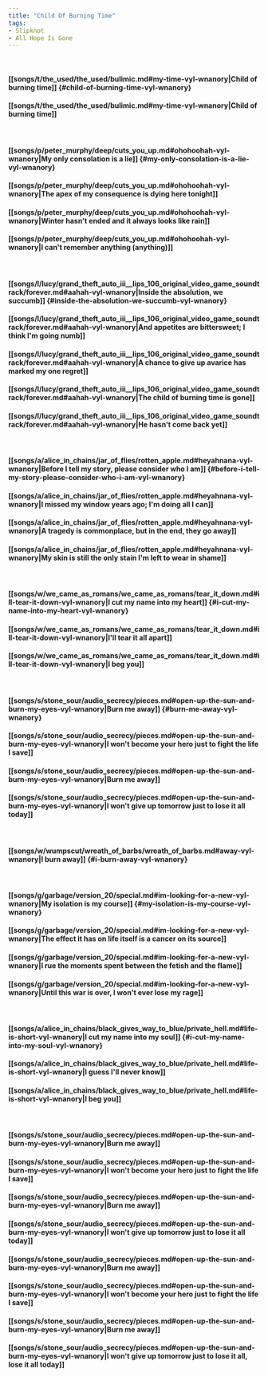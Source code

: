 ```yaml
---
title: "Child Of Burning Time"
tags:
- Slipknot
- All Hope Is Gone
---
```

&nbsp;
#### [[songs/t/the_used/the_used/bulimic.md#my-time-vyl-wnanory|Child of burning time]] {#child-of-burning-time-vyl-wnanory}
#### [[songs/t/the_used/the_used/bulimic.md#my-time-vyl-wnanory|Child of burning time]]
&nbsp;
#### [[songs/p/peter_murphy/deep/cuts_you_up.md#ohohoohah-vyl-wnanory|My only consolation is a lie]] {#my-only-consolation-is-a-lie-vyl-wnanory}
#### [[songs/p/peter_murphy/deep/cuts_you_up.md#ohohoohah-vyl-wnanory|The apex of my consequence is dying here tonight]]
#### [[songs/p/peter_murphy/deep/cuts_you_up.md#ohohoohah-vyl-wnanory|Winter hasn't ended and it always looks like rain]]
#### [[songs/p/peter_murphy/deep/cuts_you_up.md#ohohoohah-vyl-wnanory|I can't remember anything (anything)]]
&nbsp;
#### [[songs/l/lucy/grand_theft_auto_iii__lips_106_original_video_game_soundtrack/forever.md#aahah-vyl-wnanory|Inside the absolution, we succumb]] {#inside-the-absolution-we-succumb-vyl-wnanory}
#### [[songs/l/lucy/grand_theft_auto_iii__lips_106_original_video_game_soundtrack/forever.md#aahah-vyl-wnanory|And appetites are bittersweet; I think I'm going numb]]
#### [[songs/l/lucy/grand_theft_auto_iii__lips_106_original_video_game_soundtrack/forever.md#aahah-vyl-wnanory|A chance to give up avarice has marked my one regret]]
#### [[songs/l/lucy/grand_theft_auto_iii__lips_106_original_video_game_soundtrack/forever.md#aahah-vyl-wnanory|The child of burning time is gone]]
#### [[songs/l/lucy/grand_theft_auto_iii__lips_106_original_video_game_soundtrack/forever.md#aahah-vyl-wnanory|He hasn't come back yet]]
&nbsp;
#### [[songs/a/alice_in_chains/jar_of_flies/rotten_apple.md#heyahnana-vyl-wnanory|Before I tell my story, please consider who I am]] {#before-i-tell-my-story-please-consider-who-i-am-vyl-wnanory}
#### [[songs/a/alice_in_chains/jar_of_flies/rotten_apple.md#heyahnana-vyl-wnanory|I missed my window years ago; I'm doing all I can]]
#### [[songs/a/alice_in_chains/jar_of_flies/rotten_apple.md#heyahnana-vyl-wnanory|A tragedy is commonplace, but in the end, they go away]]
#### [[songs/a/alice_in_chains/jar_of_flies/rotten_apple.md#heyahnana-vyl-wnanory|My skin is still the only stain I'm left to wear in shame]]
&nbsp;
#### [[songs/w/we_came_as_romans/we_came_as_romans/tear_it_down.md#ill-tear-it-down-vyl-wnanory|I cut my name into my heart]] {#i-cut-my-name-into-my-heart-vyl-wnanory}
#### [[songs/w/we_came_as_romans/we_came_as_romans/tear_it_down.md#ill-tear-it-down-vyl-wnanory|I'll tear it all apart]]
#### [[songs/w/we_came_as_romans/we_came_as_romans/tear_it_down.md#ill-tear-it-down-vyl-wnanory|I beg you]]
&nbsp;
#### [[songs/s/stone_sour/audio_secrecy/pieces.md#open-up-the-sun-and-burn-my-eyes-vyl-wnanory|Burn me away]] {#burn-me-away-vyl-wnanory}
#### [[songs/s/stone_sour/audio_secrecy/pieces.md#open-up-the-sun-and-burn-my-eyes-vyl-wnanory|I won't become your hero just to fight the life I save]]
#### [[songs/s/stone_sour/audio_secrecy/pieces.md#open-up-the-sun-and-burn-my-eyes-vyl-wnanory|Burn me away]]
#### [[songs/s/stone_sour/audio_secrecy/pieces.md#open-up-the-sun-and-burn-my-eyes-vyl-wnanory|I won't give up tomorrow just to lose it all today]]
&nbsp;
#### [[songs/w/wumpscut/wreath_of_barbs/wreath_of_barbs.md#away-vyl-wnanory|I burn away]] {#i-burn-away-vyl-wnanory}
&nbsp;
#### [[songs/g/garbage/version_20/special.md#im-looking-for-a-new-vyl-wnanory|My isolation is my course]] {#my-isolation-is-my-course-vyl-wnanory}
#### [[songs/g/garbage/version_20/special.md#im-looking-for-a-new-vyl-wnanory|The effect it has on life itself is a cancer on its source]]
#### [[songs/g/garbage/version_20/special.md#im-looking-for-a-new-vyl-wnanory|I rue the moments spent between the fetish and the flame]]
#### [[songs/g/garbage/version_20/special.md#im-looking-for-a-new-vyl-wnanory|Until this war is over, I won't ever lose my rage]]
&nbsp;
#### [[songs/a/alice_in_chains/black_gives_way_to_blue/private_hell.md#life-is-short-vyl-wnanory|I cut my name into my soul]] {#i-cut-my-name-into-my-soul-vyl-wnanory}
#### [[songs/a/alice_in_chains/black_gives_way_to_blue/private_hell.md#life-is-short-vyl-wnanory|I guess I'll never know]]
#### [[songs/a/alice_in_chains/black_gives_way_to_blue/private_hell.md#life-is-short-vyl-wnanory|I beg you]]
&nbsp;
#### [[songs/s/stone_sour/audio_secrecy/pieces.md#open-up-the-sun-and-burn-my-eyes-vyl-wnanory|Burn me away]]
#### [[songs/s/stone_sour/audio_secrecy/pieces.md#open-up-the-sun-and-burn-my-eyes-vyl-wnanory|I won't become your hero just to fight the life I save]]
#### [[songs/s/stone_sour/audio_secrecy/pieces.md#open-up-the-sun-and-burn-my-eyes-vyl-wnanory|Burn me away]]
#### [[songs/s/stone_sour/audio_secrecy/pieces.md#open-up-the-sun-and-burn-my-eyes-vyl-wnanory|I won't give up tomorrow just to lose it all today]]
#### [[songs/s/stone_sour/audio_secrecy/pieces.md#open-up-the-sun-and-burn-my-eyes-vyl-wnanory|Burn me away]]
#### [[songs/s/stone_sour/audio_secrecy/pieces.md#open-up-the-sun-and-burn-my-eyes-vyl-wnanory|I won't become your hero just to fight the life I save]]
#### [[songs/s/stone_sour/audio_secrecy/pieces.md#open-up-the-sun-and-burn-my-eyes-vyl-wnanory|Burn me away]]
#### [[songs/s/stone_sour/audio_secrecy/pieces.md#open-up-the-sun-and-burn-my-eyes-vyl-wnanory|I won't give up tomorrow just to lose it all, lose it all today]]

